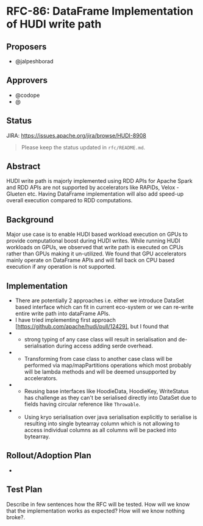 <!--
  Licensed to the Apache Software Foundation (ASF) under one or more
  contributor license agreements.  See the NOTICE file distributed with
  this work for additional information regarding copyright ownership.
  The ASF licenses this file to You under the Apache License, Version 2.0
  (the "License"); you may not use this file except in compliance with
  the License.  You may obtain a copy of the License at

       http://www.apache.org/licenses/LICENSE-2.0

  Unless required by applicable law or agreed to in writing, software
  distributed under the License is distributed on an "AS IS" BASIS,
  WITHOUT WARRANTIES OR CONDITIONS OF ANY KIND, either express or implied.
  See the License for the specific language governing permissions and
  limitations under the License.
-->
# RFC-86: DataFrame Implementation of HUDI write path

## Proposers

- @jalpeshborad

## Approvers
 - @codope
 - @<approver2 github username>

## Status

JIRA: https://issues.apache.org/jira/browse/HUDI-8908

> Please keep the status updated in `rfc/README.md`.

## Abstract

HUDI write path is majorly implemented using RDD APIs for Apache Spark and RDD APIs are not supported by accelerators like RAPiDs, Velox - Glueten etc.
Having DataFrame implementation will also add speed-up overall execution compared to RDD computations.


## Background
Major use case is to enable HUDI based workload execution on GPUs to provide computational boost during HUDI writes. 
While running HUDI workloads on GPUs, we observed that write path is executed on CPUs rather than GPUs making it un-utilized. We found that GPU accelerators mainly operate on DataFrame APIs and will fall back on CPU based execution if any operation is not supported.

## Implementation
- There are potentially 2 approaches i.e. either we introduce DataSet based interface which can fit in current eco-system or we can re-write entire write path into dataFrame APIs.
- I have tried implementing first approach [https://github.com/apache/hudi/pull/12429], but I found that 
- - strong typing of any case class will result in serialisation and de-serialisation during access adding serde overhead.
- - Transforming from case class to another case class will be performed via map/mapPartitions operations which most probably will be lambda methods and will be deemed unsupported by accelerators.
- - Reusing base interfaces like HoodieData, HoodieKey, WriteStatus has challenge as they can't be serialised directly into DataSet due to fields having circular reference like `Throwable`.
- - Using kryo serialisation over java serialisation explicitly to serialise is resulting into single bytearray column which is not allowing to access individual columns as all columns will be packed into bytearray.

## Rollout/Adoption Plan
 - 

## Test Plan

Describe in few sentences how the RFC will be tested. How will we know that the implementation works as expected? How will we know nothing broke?.
